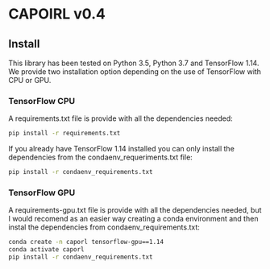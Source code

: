 # CAPOIRL v0.4
## Install

This library has been tested on Python 3.5, Python 3.7 and TensorFlow 1.14.  
We provide two installation option depending on the use of TensorFlow with CPU or GPU.

### TensorFlow CPU

A requirements.txt file is provide with all the dependencies needed:

```bash
pip install -r requirements.txt
```

If you already have TensorFlow 1.14 installed you can only install the dependencies from the condaenv_requeriments.txt file:
```bash
pip install -r condaenv_requirements.txt
```

### TensorFlow GPU

A requirements-gpu.txt file is provide with all the dependencies needed, but I would recomend as an easier way creating a conda environment and then instal the dependencies from condaenv_requirements.txt:
```bash
conda create -n caporl tensorflow-gpu==1.14
conda activate caporl
pip install -r condaenv_requirements.txt